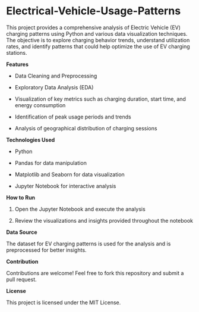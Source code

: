 # Electrical-Vehicle-Usage-Patterns

This project provides a comprehensive analysis of Electric Vehicle (EV) charging patterns using Python and various data visualization techniques. The objective is to explore charging behavior trends, understand utilization rates, and identify patterns that could help optimize the use of EV charging stations.

**Features**

- Data Cleaning and Preprocessing

- Exploratory Data Analysis (EDA)

- Visualization of key metrics such as charging duration, start time, and energy consumption

- Identification of peak usage periods and trends

- Analysis of geographical distribution of charging sessions


**Technologies Used**

- Python

- Pandas for data manipulation

- Matplotlib and Seaborn for data visualization

- Jupyter Notebook for interactive analysis

**How to Run**

1. Open the Jupyter Notebook and execute the analysis
  
2. Review the visualizations and insights provided throughout the notebook
  
**Data Source**

The dataset for EV charging patterns is used for the analysis and is preprocessed for better insights.

**Contribution**

Contributions are welcome! Feel free to fork this repository and submit a pull request.

**License**

This project is licensed under the MIT License.

  
  
